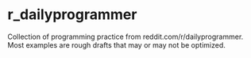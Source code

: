 r_dailyprogrammer
=================

Collection of programming practice from reddit.com/r/dailyprogrammer. Most examples are rough drafts that may or may not be optimized.
